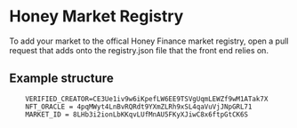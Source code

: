 # Honey Market Registry

To add your market to the offical Honey Finance market registry, open a pull request that adds onto the registry.json file that the front end relies on.

## Example structure

```
    VERIFIED_CREATOR=CE3Ue1iv9w6iKpefLW6EE9TSVgUqmLEWZf9wM1ATak7X
    NFT_ORACLE = 4pqMWyt4LnBvRQRdt9YXmZLRh9xSL4qaVuVjJNpGRL71
    MARKET_ID = 8LHb3i2ionLbKKqvLUfMnAU5FKyXJiwC8x6ftpGtCK6S
```
